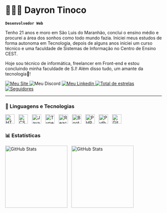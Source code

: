 # 👩🏻‍💻 Dayron Tinoco

**`Desenvolvedor Web`**

Tenho 21 anos e moro em São Luis do Maranhão, conclui o ensino médio e procurei a área dos sonhos como todo mundo fazia. Iniciei meus estudos de forma autonoma em Tecnologia, depois de alguns anos iniciei um curso técnico e uma faculdade de Sistemas de Informação no Centro de Ensino CEST.

Hoje sou técnico de informática, freelancer em Front-end e estou concluindo minha faculdade de S.I! Além disso tudo, um amante da tecnologia🙈!

<p align="left">
    <a href="dayronti.github.io/BrunoDayron/">
        <img 
            alt="Meu Site" 
            title="Dá uma espiada! 👀" 
            src="https://img.shields.io/static/v1?message=portifolio&label=&color=FE8001&logoColor=white&labelColor=&style=for-the-badge"
        />
    </a>   
    <a src="https://discord.com/channels/@Dayrozin🔥" target="_blank">
        <img 
            alt="Meu Discord" 
            title="Me siga no Discord!" 
            src="https://img.shields.io/static/v1?message=Discord&logo=discord&label=&color=7289DA&logoColor=white&labelColor=&style=for-the-badge"
        />
    </a>
    <a href="https://www.linkedin.com/in/bruno-dayron-510028240/" target="_blank">
        <img 
            alt="Meu Linkedin" 
            title="Me siga no linkedin!" 
            src="https://img.shields.io/static/v1?message=LinkedIn&logo=linkedin&label=&color=0077B5&logoColor=black&labelColor=&style=for-the-badge"
        />
    </a>
    <a href="https://github.com/DayronTi?tab=repositories&sort=stargazers">
        <img 
            alt="Total de estrelas" 
            title="Total de estrelas GitHub" 
            src="https://custom-icon-badges.demolab.com/github/stars/DayronTi?color=55960c&style=for-the-badge&labelColor=488207&logo=star&label=estrelas"
        />
    </a>
    <a href="https://github.com/DayronTi?tab=followers">
        <img 
            alt="Seguidores" 
            title="Me siga no GitHub" 
            src="https://custom-icon-badges.demolab.com/github/followers/DayronTi?color=236ad3&labelColor=1155ba&style=for-the-badge&logo=github&label=Seguidores&logoColor=white"
        />
    </a>
</p>

---

### 🤖 Linguagens e Tecnologias

<img 
    align="left" 
    alt="HTML"
    title="HTML" 
    width="30px" 
    style="padding-right: 10px;" 
    src="https://cdn.jsdelivr.net/gh/devicons/devicon@latest/icons/html5/html5-original.svg" 
/>
<img 
    align="left" 
    alt="CSS" 
    title="CSS"
    width="30px" 
    style="padding-right: 10px;" 
    src="https://cdn.jsdelivr.net/gh/devicons/devicon@latest/icons/css3/css3-original.svg" 
/>
<img 
    align="left" 
    alt="JavaScript" 
    title="JavaScript"
    width="30px" 
    style="padding-right: 10px;" 
    src="https://cdn.jsdelivr.net/gh/devicons/devicon@latest/icons/javascript/javascript-original.svg" 
/>
<img 
    align="left" 
    alt="TypeScript"
    title="TypeScript" 
    width="30px" 
    style="padding-right: 10px;" 
    src="https://cdn.jsdelivr.net/gh/devicons/devicon@latest/icons/typescript/typescript-original.svg" 
/>
<img 
    align="left" 
    alt="React"
    title="React" 
    width="30px" 
    style="padding-right: 10px;" 
    src="https://cdn.jsdelivr.net/gh/devicons/devicon@latest/icons/react/react-original.svg" 
/>
<img 
    align="left" 
    alt="Bootstrap"
    title="Bootstrap" 
    width="30px" 
    style="padding-right: 10px;" 
    src="https://cdn.jsdelivr.net/gh/devicons/devicon@latest/icons/bootstrap/bootstrap-original.svg" 
/>
<img 
    align="left" 
    alt="PHP" 
    title="PHP"
    width="30px" 
    style="padding-right: 10px;" 
    src="https://cdn.jsdelivr.net/gh/devicons/devicon@latest/icons/php/php-original.svg" 
/>
<img 
    align="left" 
    alt="Python" 
    title="Python"
    width="30px" 
    style="padding-right: 10px;" 
    src="https://cdn.jsdelivr.net/gh/devicons/devicon@latest/icons/python/python-original.svg" 
/>
<img 
    align="left" 
    alt="Git" 
    title="Git"
    width="30px" 
    style="padding-right: 10px;" 
    src="https://cdn.jsdelivr.net/gh/devicons/devicon@latest/icons/git/git-original.svg" 
/>

<br/>
<br/>

### 📊 Estatísticas

<p>
  <img 
    align="left" 
    alt="GitHub Stats" 
    height="200" 
    style="padding-right: 10px;" 
    src="https://github-readme-stats.vercel.app/api?username=DayronTi&show_icons=true&theme=tokyonight&include_all_commits=true&locale=pt-br" 
  />

<img 
    align="left" 
    alt="GitHub Stats" 
    height="200" 
    src="https://github-readme-stats.vercel.app/api/top-langs/?username=DayronTi&theme=tokyonight&layout=compact&custom_title=Tecnologias&langs_count=5" 
/>

</p>
